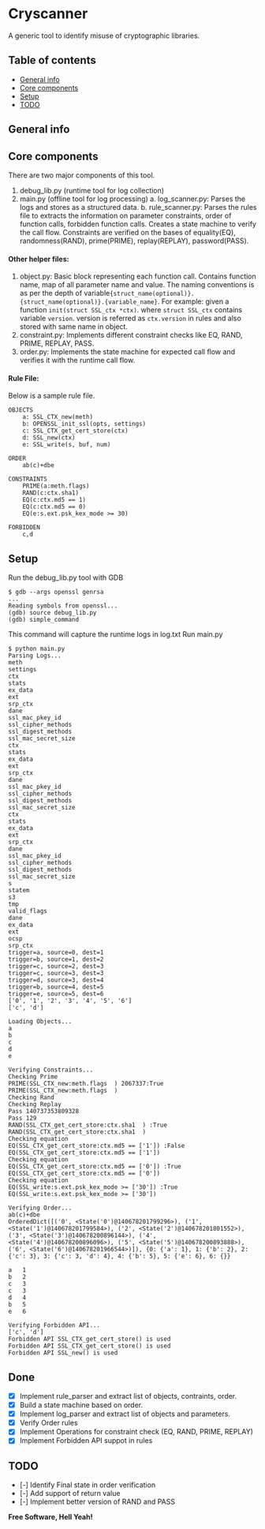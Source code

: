 # Cryscanner
A generic tool to identify misuse of cryptographic libraries.

## Table of contents
* [General info](#general-info)
* [Core components](#core-components)
* [Setup](#setup)
* [TODO](#todo)

## General info

## Core components
There are two major components of this tool.
1. debug\_lib.py (runtime tool for log collection)
2. main.py (offline tool for log processing)
a. log\_scanner.py: Parses the logs and stores as a structured data.
b. rule\_scanner.py: Parses the rules file to extracts the information on parameter constraints, order of function calls, forbidden function calls. Creates a state machine to verify the call flow. Constraints are verified on the bases of equality(EQ), randomness(RAND), prime(PRIME), replay(REPLAY), password(PASS).

#### Other helper files:
1. object.py: Basic block representing each function call. Contains function name, map of all parameter name and value. The naming conventions is as per the depth of variable```{struct_name(optional)}.{struct_name(optional)}.{variable_name}```. For example: given a function ```init(struct SSL_ctx *ctx)```. where ```struct SSL_ctx``` contains variable ```version```. version is referred as ```ctx.version``` in rules and also stored with same name in object.
2. constraint.py: Implements different constraint checks like EQ, RAND, PRIME, REPLAY, PASS.
3. order.py: Implements the state machine for expected call flow and verifies it with the runtime call flow.

#### Rule File:
Below is a sample rule file.
```
OBJECTS
	a: SSL_CTX_new(meth)
	b: OPENSSL_init_ssl(opts, settings)
	c: SSL_CTX_get_cert_store(ctx)
	d: SSL_new(ctx)
	e: SSL_write(s, buf, num)

ORDER
	ab(c)+dbe

CONSTRAINTS
	PRIME(a:meth.flags)
	RAND(c:ctx.sha1)
	EQ(c:ctx.md5 == 1)
	EQ(c:ctx.md5 == 0)
	EQ(e:s.ext.psk_kex_mode >= 30)

FORBIDDEN
	c,d
```

## Setup
Run the debug_lib.py tool with GDB
```
$ gdb --args openssl genrsa
...
Reading symbols from openssl...
(gdb) source debug_lib.py 
(gdb) simple_command
```
This command will capture the runtime logs in log.txt
Run main.py
```
$ python main.py 
Parsing Logs...
meth
settings
ctx
stats
ex_data
ext
srp_ctx
dane
ssl_mac_pkey_id
ssl_cipher_methods
ssl_digest_methods
ssl_mac_secret_size
ctx
stats
ex_data
ext
srp_ctx
dane
ssl_mac_pkey_id
ssl_cipher_methods
ssl_digest_methods
ssl_mac_secret_size
ctx
stats
ex_data
ext
srp_ctx
dane
ssl_mac_pkey_id
ssl_cipher_methods
ssl_digest_methods
ssl_mac_secret_size
s
statem
s3
tmp
valid_flags
dane
ex_data
ext
ocsp
srp_ctx
trigger=a, source=0, dest=1
trigger=b, source=1, dest=2
trigger=c, source=2, dest=3
trigger=c, source=3, dest=3
trigger=d, source=3, dest=4
trigger=b, source=4, dest=5
trigger=e, source=5, dest=6
['0', '1', '2', '3', '4', '5', '6']
['c', 'd']

Loading Objects...
a
b
c
d
e

Verifying Constraints...
Checking Prime
PRIME(SSL_CTX_new:meth.flags  ) 2067337:True
PRIME(SSL_CTX_new:meth.flags  )
Checking Rand
Checking Replay
Pass 140737353809328
Pass 129
RAND(SSL_CTX_get_cert_store:ctx.sha1  ) :True
RAND(SSL_CTX_get_cert_store:ctx.sha1  )
Checking equation
EQ(SSL_CTX_get_cert_store:ctx.md5 == ['1']) :False
EQ(SSL_CTX_get_cert_store:ctx.md5 == ['1'])
Checking equation
EQ(SSL_CTX_get_cert_store:ctx.md5 == ['0']) :True
EQ(SSL_CTX_get_cert_store:ctx.md5 == ['0'])
Checking equation
EQ(SSL_write:s.ext.psk_kex_mode >= ['30']) :True
EQ(SSL_write:s.ext.psk_kex_mode >= ['30'])

Verifying Order...
ab(c)+dbe
OrderedDict([('0', <State('0')@140678201799296>), ('1', <State('1')@140678201799584>), ('2', <State('2')@140678201801552>), ('3', <State('3')@140678200896144>), ('4', <State('4')@140678200896096>), ('5', <State('5')@140678200893888>), ('6', <State('6')@140678201966544>)]), {0: {'a': 1}, 1: {'b': 2}, 2: {'c': 3}, 3: {'c': 3, 'd': 4}, 4: {'b': 5}, 5: {'e': 6}, 6: {}}

a   1
b   2
c   3
c   3
d   4
b   5
e   6

Verifying Forbidden API...
['c', 'd']
Forbidden API SSL_CTX_get_cert_store() is used
Forbidden API SSL_CTX_get_cert_store() is used
Forbidden API SSL_new() is used

```

## Done
- [x] Implement rule\_parser and extract list of objects, contraints, order.
- [x] Build a state machine based on order.
- [x] Implement log\_parser and extract list of objects and parameters.
- [x] Verify Order rules
- [x] Implement Operations for constraint check (EQ, RAND, PRIME, REPLAY)
- [x] Implement Forbidden API suppot in rules
## TODO
- [-] Identify Final state in order verification
- [-] Add support of return value
- [-] Implement better version of RAND and PASS

**Free Software, Hell Yeah!**

